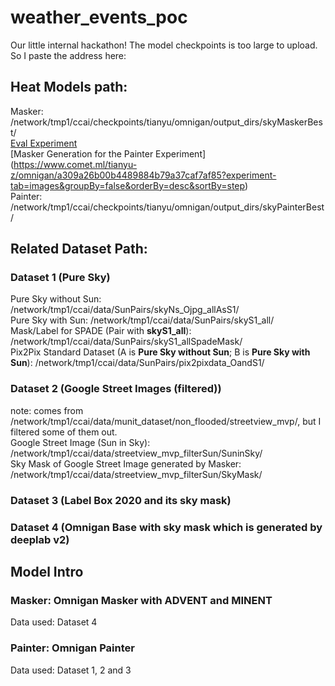 # weather_events_poc
Our little internal hackathon!
The model checkpoints is too large to upload. So I paste the address here:

## Heat Models path:
Masker: /network/tmp1/ccai/checkpoints/tianyu/omnigan/output_dirs/skyMaskerBest/  
[Eval Experiment](https://www.comet.ml/tianyu-z/omnigan/4a3aa6e00ee146528de88342c8e12db3?experiment-tab=images&groupBy=false&orderBy=desc&sortBy=step)  
[Masker Generation for the Painter Experiment] (https://www.comet.ml/tianyu-z/omnigan/a309a26b00b4489884b79a37caf7af85?experiment-tab=images&groupBy=false&orderBy=desc&sortBy=step)  
Painter: /network/tmp1/ccai/checkpoints/tianyu/omnigan/output_dirs/skyPainterBest/

## Related Dataset Path:
### Dataset 1 (Pure Sky)
Pure Sky without Sun: /network/tmp1/ccai/data/SunPairs/skyNs_Ojpg_allAsS1/  
Pure Sky with Sun: /network/tmp1/ccai/data/SunPairs/skyS1_all/  
Mask/Label for SPADE (Pair with **skyS1_all**): /network/tmp1/ccai/data/SunPairs/skyS1_allSpadeMask/  
Pix2Pix Standard Dataset (A is **Pure Sky without Sun**; B is **Pure Sky with Sun**): /network/tmp1/ccai/data/SunPairs/pix2pixdata_OandS1/  

### Dataset 2 (Google Street Images (filtered))
note: comes from /network/tmp1/ccai/data/munit_dataset/non_flooded/streetview_mvp/, but I filtered some of them out.  
Google Street Image (Sun in Sky): /network/tmp1/ccai/data/streetview_mvp_filterSun/SuninSky/  
Sky Mask of Google Street Image generated by Masker: /network/tmp1/ccai/data/streetview_mvp_filterSun/SkyMask/  

### Dataset 3 (Label Box 2020 and its sky mask)

### Dataset 4 (Omnigan Base with sky mask which is generated by deeplab v2)

## Model Intro
### Masker: Omnigan Masker with ADVENT and MINENT  
Data used: Dataset 4  
### Painter: Omnigan Painter
Data used: Dataset 1, 2 and 3
